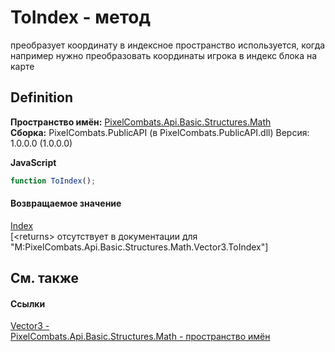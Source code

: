 # ToIndex - метод


преобразует координату в индексное пространство 
используется, когда например нужно преобразовать координаты игрока в индекс блока на карте




## Definition
**Пространство имён:** <a href="9a3afb53-d505-325f-0368-fcd870e41d3f">PixelCombats.Api.Basic.Structures.Math</a>  
**Сборка:** PixelCombats.PublicAPI (в PixelCombats.PublicAPI.dll) Версия: 1.0.0.0 (1.0.0.0)

**JavaScript**
``` JavaScript
function ToIndex();
```



#### Возвращаемое значение
<a href="ac5dc432-60d2-665e-4227-5491791da77a">Index</a>  
\[&lt;returns&gt; отсутствует в документации для "M:PixelCombats.Api.Basic.Structures.Math.Vector3.ToIndex"\]

## См. также


#### Ссылки
<a href="7776e65d-9a2f-f15f-1c2a-0008e4e38cf7">Vector3 - </a>  
<a href="9a3afb53-d505-325f-0368-fcd870e41d3f">PixelCombats.Api.Basic.Structures.Math - пространство имён</a>  
